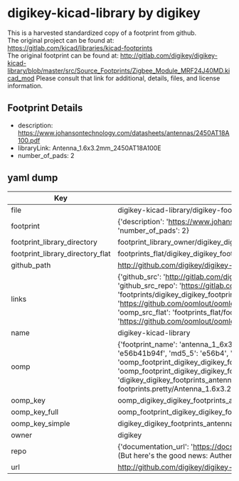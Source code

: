 # digikey-kicad-library by digikey  
This is a harvested standardized copy of a footprint from github.  
The original project can be found at:  
https://gitlab.com/kicad/libraries/kicad-footprints  
The original footprint can be found at:
http://gitlab.com/digikey/digikey-kicad-library/blob/master/src/Source_Footprints/Zigbee_Module_MRF24J40MD.kicad_mod
Please consult that link for additional, details, files, and license information.  
## Footprint Details
* description: https://www.johansontechnology.com/datasheets/antennas/2450AT18A100.pdf  
* libraryLink: Antenna_1.6x3.2mm_2450AT18A100E  
* number_of_pads: 2  
## yaml dump  
| Key | Value |  
| --- | --- |  
| file | digikey-kicad-library/digikey-footprints.pretty/Antenna_1.6x3.2mm_2450AT18A100E.kicad_mod |  
| footprint | {'description': 'https://www.johansontechnology.com/datasheets/antennas/2450AT18A100.pdf', 'libraryLink': 'Antenna_1.6x3.2mm_2450AT18A100E', 'number_of_pads': 2} |  
| footprint_library_directory | footprint_library_owner/digikey_digikey-kicad-library |  
| footprint_library_directory_flat | footprints_flat/digikey_digikey_footprints_antenna_1_6x3_2mm_2450at18a100e/working |  
| github_path | http://github.com/digikey/digikey-kicad-library/blob/master/digikey-footprints.pretty/Antenna_1.6x3.2mm_2450AT18A100E.kicad_mod |  
| links | {'github_src': 'http://gitlab.com/digikey/digikey-kicad-library/blob/master/src/Source_Footprints/Zigbee_Module_MRF24J40MD.kicad_mod', 'github_src_repo': 'https://gitlab.com/kicad/libraries/kicad-footprints', 'oomp_bot': 'footprints/digikey_digikey_footprints_antenna_1_6x3_2mm_2450at18a100e/working', 'oomp_bot_github': 'https://github.com/oomlout/oomlout_oomp_footprint_bot/tree/main/footprints/digikey_digikey_footprints_antenna_1_6x3_2mm_2450at18a100e/working', 'oomp_src_flat': 'footprints_flat/footprints_flat/digikey_digikey_footprints_antenna_1_6x3_2mm_2450at18a100e/working', 'oomp_src_flat_github': 'https://github.com/oomlout/oomlout_oomp_footprint_src/tree/main/footprints_flat/digikey_digikey_footprints_antenna_1_6x3_2mm_2450at18a100e/working'} |  
| name | digikey-kicad-library |  
| oomp | {'footprint_name': 'antenna_1_6x3_2mm_2450at18a100e', 'library_name': 'digikey_footprints', 'md5': 'e56b41b94fc63451c61c5d20d3470831', 'md5_10': 'e56b41b94f', 'md5_5': 'e56b4', 'md5_6': 'e56b41', 'oomp_key': 'oomp_digikey_digikey_footprints_antenna_1_6x3_2mm_2450at18a100e', 'oomp_key_extra': 'oomp_footprint_digikey_digikey_footprints_antenna_1_6x3_2mm_2450at18a100e', 'oomp_key_full': 'oomp_footprint_digikey_digikey_footprints_antenna_1_6x3_2mm_2450at18a100e_e56b41', 'oomp_key_simple': 'digikey_digikey_footprints_antenna_1_6x3_2mm_2450at18a100e', 'original_filename': 'digikey-kicad-library/digikey-footprints.pretty/Antenna_1.6x3.2mm_2450AT18A100E.kicad_mod', 'owner_name': 'digikey'} |  
| oomp_key | oomp_digikey_digikey_footprints_antenna_1_6x3_2mm_2450at18a100e |  
| oomp_key_full | oomp_footprint_digikey_digikey_footprints_antenna_1_6x3_2mm_2450at18a100e |  
| oomp_key_simple | digikey_digikey_footprints_antenna_1_6x3_2mm_2450at18a100e |  
| owner | digikey |  
| repo | {'documentation_url': 'https://docs.github.com/rest/overview/resources-in-the-rest-api#rate-limiting', 'message': "API rate limit exceeded for 84.66.173.59. (But here's the good news: Authenticated requests get a higher rate limit. Check out the documentation for more details.)"} |  
| url | http://github.com/digikey/digikey-kicad-library |  

